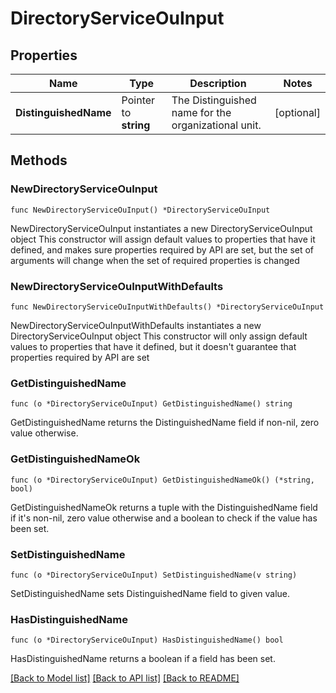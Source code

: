 # DirectoryServiceOuInput

## Properties

Name | Type | Description | Notes
------------ | ------------- | ------------- | -------------
**DistinguishedName** | Pointer to **string** | The Distinguished name for the organizational unit. | [optional] 

## Methods

### NewDirectoryServiceOuInput

`func NewDirectoryServiceOuInput() *DirectoryServiceOuInput`

NewDirectoryServiceOuInput instantiates a new DirectoryServiceOuInput object
This constructor will assign default values to properties that have it defined,
and makes sure properties required by API are set, but the set of arguments
will change when the set of required properties is changed

### NewDirectoryServiceOuInputWithDefaults

`func NewDirectoryServiceOuInputWithDefaults() *DirectoryServiceOuInput`

NewDirectoryServiceOuInputWithDefaults instantiates a new DirectoryServiceOuInput object
This constructor will only assign default values to properties that have it defined,
but it doesn't guarantee that properties required by API are set

### GetDistinguishedName

`func (o *DirectoryServiceOuInput) GetDistinguishedName() string`

GetDistinguishedName returns the DistinguishedName field if non-nil, zero value otherwise.

### GetDistinguishedNameOk

`func (o *DirectoryServiceOuInput) GetDistinguishedNameOk() (*string, bool)`

GetDistinguishedNameOk returns a tuple with the DistinguishedName field if it's non-nil, zero value otherwise
and a boolean to check if the value has been set.

### SetDistinguishedName

`func (o *DirectoryServiceOuInput) SetDistinguishedName(v string)`

SetDistinguishedName sets DistinguishedName field to given value.

### HasDistinguishedName

`func (o *DirectoryServiceOuInput) HasDistinguishedName() bool`

HasDistinguishedName returns a boolean if a field has been set.


[[Back to Model list]](../README.md#documentation-for-models) [[Back to API list]](../README.md#documentation-for-api-endpoints) [[Back to README]](../README.md)


